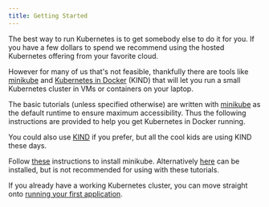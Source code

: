 ```yaml
---
title: Getting Started
---
```


The best way to run Kubernetes is to get somebody else to do it for you. If you have a few dollars to spend we recommend using the hosted Kubernetes offering from your favorite cloud.

However for many of us that's not feasible, thankfully there are tools like [minikube](https://github.com/kubernetes/minikube) and [Kubernetes in Docker](https://kind.sigs.k8s.io/) (KIND) that will let you run a small Kubernetes cluster in VMs or containers on your laptop.

The basic tutorials (unless specified otherwise) are written with [minikube](https://github.com/kubernetes/minikube) as the default runtime to ensure maximum accessibility. Thus the following instructions are provided to help you get Kubernetes in Docker running.

You could also use [KIND](https://kind.sigs.k8s.io/) if you prefer, but all the cool kids are using KIND these days.

Follow [these](/running-kubernetes/minikube) instructions to install minikube. Alternatively [here](/running-kubernetes/kind) can be installed, but is not recommended for using with these tutorials.

If you already have a working Kubernetes cluster, you can move straight onto [running your first application](/getting-started/1).
